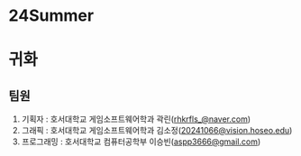 24Summer
=========

# 귀화   
## 팀원   
1. 기획자 : 호서대학교 게임소프트웨어학과 곽린(rhkrfls_@naver.com)   
2. 그래픽 : 호서대학교 게임소프트웨어학과 김소정(20241066@vision.hoseo.edu)   
3. 프로그래밍 : 호서대학교 컴퓨터공학부 이승빈(aspp3666@gmail.com)


